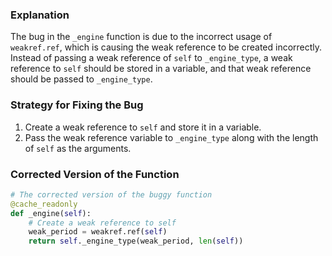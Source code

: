 ### Explanation
The bug in the `_engine` function is due to the incorrect usage of `weakref.ref`, which is causing the weak reference to be created incorrectly. Instead of passing a weak reference of `self` to `_engine_type`, a weak reference to `self` should be stored in a variable, and that weak reference should be passed to `_engine_type`.

### Strategy for Fixing the Bug
1. Create a weak reference to `self` and store it in a variable.
2. Pass the weak reference variable to `_engine_type` along with the length of `self` as the arguments.

### Corrected Version of the Function
```python
# The corrected version of the buggy function
@cache_readonly
def _engine(self):
    # Create a weak reference to self
    weak_period = weakref.ref(self)
    return self._engine_type(weak_period, len(self))
```